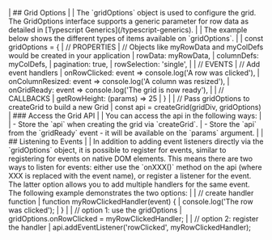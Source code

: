 <framework-specific-section frameworks="javascript">
| ## Grid Options
|
| The `gridOptions` object is used to configure the grid. The GridOptions interface supports a generic parameter for row data as detailed in [Typescript Generics](/typescript-generics).
|
| The example below shows the different types of items available on `gridOptions`.
|
</framework-specific-section>

<framework-specific-section frameworks="javascript">
<snippet transform={false}>
| const gridOptions = {
|     // PROPERTIES
|     // Objects like myRowData and myColDefs would be created in your application
|     rowData: myRowData,
|     columnDefs: myColDefs,
|     pagination: true,
|     rowSelection: 'single',
|
|     // EVENTS
|     // Add event handlers
|     onRowClicked: event => console.log('A row was clicked'),
|     onColumnResized: event => console.log('A column was resized'),
|     onGridReady: event => console.log('The grid is now ready'),
|
|     // CALLBACKS
|     getRowHeight: (params) => 25
| }
|
| // Pass gridOptions to createGrid to build a new Grid
| const api = createGrid(gridDiv, gridOptions)
</snippet>
</framework-specific-section>

<framework-specific-section frameworks="javascript">
| ### Access the Grid API
|
| You can access the api in the following ways:
|
| - Store the `api` when creating the grid via `createGrid`. 
| - Store the `api` from the `gridReady` event - it will be available on the `params` argument.
|
| ## Listening to Events
|
| In addition to adding event listeners directly via the `gridOptions` object, it is possible to register for events, similar to registering for events on native DOM elements. This means there are two ways to listen for events: either use the `onXXX()` method on the api (where XXX is replaced with the event name), or register a listener for the event. The latter option allows you to add multiple handlers for the same event. The following example demonstrates the two options:
|
</framework-specific-section>

<framework-specific-section frameworks="javascript">
<snippet transform={false}>
| // create handler function
| function myRowClickedHandler(event) {
|     console.log('The row was clicked');
| }
|
| // option 1: use the gridOptions
| gridOptions.onRowClicked = myRowClickedHandler;
|
| // option 2: register the handler
| api.addEventListener('rowClicked', myRowClickedHandler);
</snippet>
</framework-specific-section>